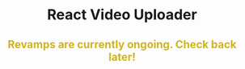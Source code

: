 <h1 style="text-align: center"> React Video Uploader </h1>

<h2 style="color: #cfb41d; text-align: center">Revamps are currently ongoing. Check back later!</h2>

<!-- ## Installation

1. Clone this repository
2. Run `npm run install:both` from the main folder (NOT inside of /client) to install front end and back end dependencies
3. After dependencies have been installed, run `npm start:both` to launch the application

## Using the Application

1. Fill in mandatory fields: upload video, title, start date, and start time
   - Location field is optional
   - Failure to properly fill a mandatory field will prevent progress to the part of the form and show the relevant validation message
   - Upload a video by clicking on "Browse" in the "Upload Video" field
     - For the sake of the demo, upload a relatively large video (over 100mb if possible) in the ".mp4" format
       - This will allow certain aspects of the upload process to be evaluated more easily
     - Click on "Remove File" when it appears to clear the video from the input field
2. Upon completion of step 1, click the "Next" button to advance to the "Terms and Condition" page
   - The terms and conditions (taken from a sample) are within a fixed-height container and can be scrolled
3. Tick the checkbox first and click on "Next" to advance to the last page
   - Failure to check the box will prevent progress and show a validation message upon clicking "Next"
   - Click the "Previous" button to go back to the first page
4. The final page should contain:
   - A summary of the details filled out in the first page
   - The upload button
5. Click on the upload button to start the upload. The following should happen
   - During upload:
     - A progress bar displays the percentage of the upload's completion in real-time
     - A button to cancel the upload (to disappear upon completion of the upload)
   - Upload success:
     - A success message at the top of the screen that disappears after a set amount of time
   - Upload failure:
     - A failure message at the top of the screen that disappears after a set amount of time
   - After upload success/failure:
     - A button that says "Upload another video", which takes user back to the first page and resets all fields
6. To check if the video was actually uploaded, open the "uploads" subfolder located within "/client"
   - The file path should be something like this:
   ```
   ta-videos-uploader
   |
   |___client
       |
       |___uploads
            |
            |__"uploadedFile.mp4"
   ``` -->
